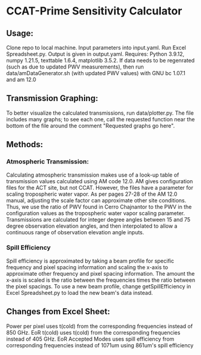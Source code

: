 # CCAT-Prime Sensitivity Calculator

## Usage:

Clone repo to local machine. Input parameters into input.yaml. Run Excel Spreadsheet.py. Output is given in output.yaml. Requires: Python 3.9.12, numpy 1.21.5, texttable 1.6.4, matplotlib 3.5.2.
If data needs to be regenrated (such as due to updated PWV measurements), then run data/amDataGenerator.sh (with updated PWV values) with GNU bc 1.07.1 and am 12.0

## Transmission Graphing:

To better visualize the calculated transmissions, run data/plotter.py. The file includes many graphs; to see each one, call the requested function near the bottom of the file around the comment "Requested graphs go here".

## Methods:

### Atmospheric Transmission:

Calculating atmospheric transmission makes use of a look-up table of transmission values calculated using AM code 12.0. AM gives configuration files for the ACT site, but not CCAT. However, the files have a parameter for scaling tropospheric water vapor. As per pages 27-28 of the AM 12.0 manual, adjusting the scale factor can approximate other site conditions. Thus, we use the ratio of PWV found in Cerro Chajnantor to the PWV in the configuration values as the tropospheric water vapor scaling parameter. Transmissions are calculated for integer degree angles between 15 and 75 degree observation elevation angles, and then interpolated to allow a continuous range of observation elevation angle inputs.

### Spill Efficiency

Spill efficiency is approximated by taking a beam profile for specific frequency and pixel spacing information and scaling the x-axis to approximate other frequency and pixel spacing information. The amount the x-axis is scaled is the ratio between the frequencies times the ratio between the pixel spacings. To use a new beam profile, change getSpillEfficiency in Excel Spreadsheet.py to load the new beam's data instead.

## Changes from Excel Sheet:

Power per pixel uses t(cold) from the corresponding frequencies instead of 850 GHz.
EoR t(cold) uses t(cold) from the corresponding frequencies instead of 405 GHz.
EoR Accepted Modes uses spill efficiency from corresponding frequencies instead of 1071um using 861um's spill efficiency
